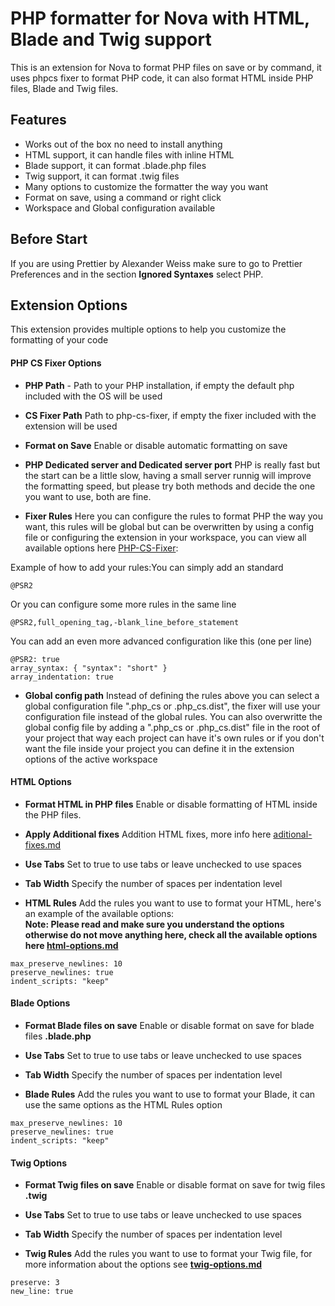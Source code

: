 # PHP formatter for Nova with HTML, Blade and Twig support

This is an extension for Nova to format PHP files on save or by command, it uses phpcs fixer to format PHP code, it can also format HTML inside PHP files, Blade and Twig files.

## Features

-   Works out of the box no need to install anything
-   HTML support, it can handle files with inline HTML
-   Blade support, it can format .blade.php files
-   Twig support, it can format .twig files
-   Many options to customize the formatter the way you want
-   Format on save, using a command or right click
-   Workspace and Global configuration available

## Before Start

If you are using Prettier by Alexander Weiss make sure to go to Prettier Preferences and in the section **Ignored Syntaxes** select PHP.

## Extension Options

This extension provides multiple options to help you customize the formatting of your code

#### PHP CS Fixer Options

- **PHP Path** - Path to your PHP installation, if empty the default php included with the OS will be used

- **CS Fixer Path** Path to php-cs-fixer, if empty the fixer included with the extension will be used

- **Format on Save** Enable or disable automatic formatting on save

- **PHP Dedicated server and Dedicated server port** PHP is really fast but the start can be a little slow, having a small server runnig will improve the formatting speed, but please try both methods and decide the one you want to use, both are fine.

- **Fixer Rules** Here you can configure the rules to format PHP the way you want, this rules will be global but can be overwritten by using a config file or configuring the extension in your workspace, you can view all available options here [PHP-CS-Fixer](https://github.com/FriendsOfPHP/PHP-CS-Fixer): 

Example of how to add your rules:You can simply add an standard

```
@PSR2
```

Or you can configure some more rules in the same line

```
@PSR2,full_opening_tag,-blank_line_before_statement
```

You can add an even more advanced configuration like this (one per line)

```
@PSR2: true
array_syntax: { "syntax": "short" }
array_indentation: true
```

- **Global config path** Instead of defining the rules above you can select a global configuration file ".php_cs or .php_cs.dist", the fixer will use your configuration file instead of the global rules. You can also overwritte the global config file by adding a ".php_cs or .php_cs.dist" file in the root of your project that way each project can have it's own rules or if you don't want the file inside your project you can define it in the extension options of the active workspace


#### HTML Options

- **Format HTML in PHP files** Enable or disable formatting of HTML inside the PHP files.

- **Apply Additional fixes** Addition HTML fixes, more info here [aditional-fixes.md](https://github.com/biati-digital/nova-php-cs-fixer/blob/main/aditional-fixes.md)

- **Use Tabs** Set to true to use tabs or leave unchecked to use spaces

- **Tab Width** Specify the number of spaces per indentation level

- **HTML Rules** Add the rules you want to use to format your HTML, here's an example of the available options:  
**Note: Please read and make sure you understand the options otherwise do not move anything here, check all the available options here [html-options.md](https://github.com/biati-digital/nova-php-cs-fixer/blob/main/html-options.md)**

```
max_preserve_newlines: 10
preserve_newlines: true
indent_scripts: "keep"
```


#### Blade Options

- **Format Blade files on save** Enable or disable format on save for blade files **.blade.php**

- **Use Tabs** Set to true to use tabs or leave unchecked to use spaces

- **Tab Width** Specify the number of spaces per indentation level

- **Blade Rules** Add the rules you want to use to format your Blade, it can use the same options as the HTML Rules option

```
max_preserve_newlines: 10
preserve_newlines: true
indent_scripts: "keep"
```


#### Twig Options

- **Format Twig files on save** Enable or disable format on save for twig files **.twig**

- **Use Tabs** Set to true to use tabs or leave unchecked to use spaces

- **Tab Width** Specify the number of spaces per indentation level

- **Twig Rules** Add the rules you want to use to format your Twig file, for more information about the options see **[twig-options.md](https://github.com/biati-digital/nova-php-cs-fixer/blob/main/twig-options.md)**

```
preserve: 3
new_line: true
```
